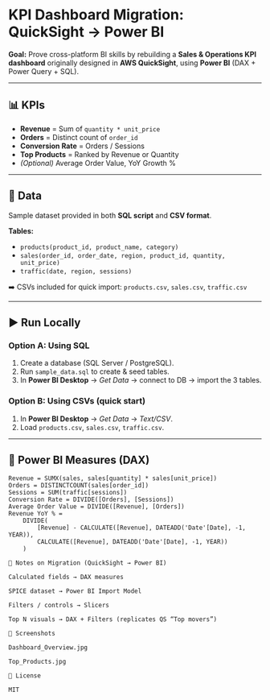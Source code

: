 # KPI Dashboard Migration: QuickSight → Power BI

**Goal:** Prove cross-platform BI skills by rebuilding a **Sales & Operations KPI dashboard** originally designed in **AWS QuickSight**, using **Power BI** (DAX + Power Query + SQL).

---

## 📊 KPIs
- **Revenue** = Sum of `quantity * unit_price`
- **Orders** = Distinct count of `order_id`
- **Conversion Rate** = Orders / Sessions
- **Top Products** = Ranked by Revenue or Quantity
- *(Optional)* Average Order Value, YoY Growth %

---

## 📂 Data
Sample dataset provided in both **SQL script** and **CSV format**.

**Tables:**
- `products(product_id, product_name, category)`
- `sales(order_id, order_date, region, product_id, quantity, unit_price)`
- `traffic(date, region, sessions)`

➡️ CSVs included for quick import: `products.csv`, `sales.csv`, `traffic.csv`

---

## ▶️ Run Locally

### Option A: Using SQL
1. Create a database (SQL Server / PostgreSQL).  
2. Run `sample_data.sql` to create & seed tables.  
3. In **Power BI Desktop** → *Get Data* → connect to DB → import the 3 tables.

### Option B: Using CSVs (quick start)
1. In **Power BI Desktop** → *Get Data* → *Text/CSV*.  
2. Load `products.csv`, `sales.csv`, `traffic.csv`.

---

## 🧮 Power BI Measures (DAX)

```DAX
Revenue = SUMX(sales, sales[quantity] * sales[unit_price])
Orders = DISTINCTCOUNT(sales[order_id])
Sessions = SUM(traffic[sessions])
Conversion Rate = DIVIDE([Orders], [Sessions])
Average Order Value = DIVIDE([Revenue], [Orders])
Revenue YoY % =
    DIVIDE(
        [Revenue] - CALCULATE([Revenue], DATEADD('Date'[Date], -1, YEAR)),
        CALCULATE([Revenue], DATEADD('Date'[Date], -1, YEAR))
    )

🔄 Notes on Migration (QuickSight → Power BI)

Calculated fields → DAX measures

SPICE dataset → Power BI Import Model

Filters / controls → Slicers

Top N visuals → DAX + Filters (replicates QS “Top movers”)

📸 Screenshots

Dashboard_Overview.jpg

Top_Products.jpg

📜 License

MIT
